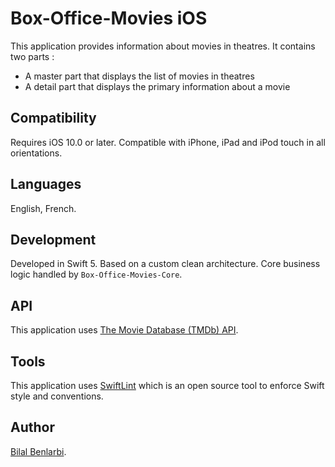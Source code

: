 # Box-Office-Movies iOS
This application provides information about movies in theatres.
It contains two parts :
- A master part that displays the list of movies in theatres
- A detail part that displays the primary information about a movie

## Compatibility
Requires iOS 10.0 or later.
Compatible with iPhone, iPad and iPod touch in all orientations.

## Languages
English, French.

## Development
Developed in Swift 5.
Based on a custom clean architecture.
Core business logic handled by `Box-Office-Movies-Core`.

## API
This application uses [The Movie Database (TMDb) API](https://developers.themoviedb.org/).

## Tools
This application uses [SwiftLint](https://github.com/realm/SwiftLint) which is an open source tool to enforce Swift style and conventions.

## Author
[Bilal Benlarbi](http://bilal.benlarbi.fr/).
